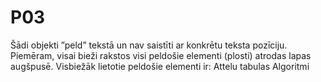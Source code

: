# P03
Šādi objekti ”peld” tekstā un nav saistīti ar konkrētu teksta
pozīciju. Piemēram, visai bieži rakstos visi peldošie elementi
(plosti) atrodas lapas augšpusē. Visbiežāk lietotie peldošie
elementi ir: Attelu tabulas Algoritmi

